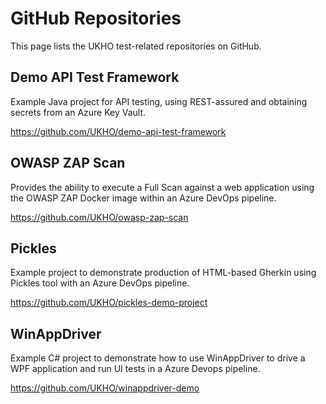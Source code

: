 # GitHub Repositories

This page lists the UKHO test-related repositories on GitHub.

## Demo API Test Framework

Example Java project for API testing, using REST-assured and obtaining secrets from an Azure Key Vault.

<https://github.com/UKHO/demo-api-test-framework>

## OWASP ZAP Scan

Provides the ability to execute a Full Scan against a web application using the OWASP ZAP Docker image within an Azure DevOps pipeline.

<https://github.com/UKHO/owasp-zap-scan>

## Pickles

Example project to demonstrate production of HTML-based Gherkin using Pickles tool with an Azure DevOps pipeline.

<https://github.com/UKHO/pickles-demo-project>

## WinAppDriver

Example C# project to demonstrate how to use WinAppDriver to drive a WPF application and run UI tests in a Azure Devops pipeline.

<https://github.com/UKHO/winappdriver-demo>
